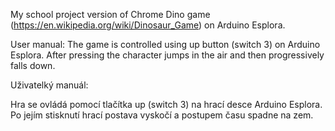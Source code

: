 My school project version of Chrome Dino game (https://en.wikipedia.org/wiki/Dinosaur_Game) on Arduino Esplora.

User manual:
The game is controlled using up button (switch 3) on Arduino Esplora. After pressing the character jumps in the air and then progressively falls down.

Uživatelký manuál:

Hra se ovládá pomocí tlačítka up (switch 3) na hrací desce Arduino Esplora. Po jejím stisknutí hrací postava vyskočí a postupem času
spadne na zem.


